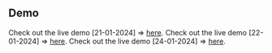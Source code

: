 ## Demo

Check out the live demo [21-01-2024] => [here](https://mr-abdelali.github.io/CSSBattle/21-01-2024.html).
Check out the live demo [22-01-2024] => [here](https://mr-abdelali.github.io/CSSBattle/22-01-2024.html).
Check out the live demo [24-01-2024] => [here](https://mr-abdelali.github.io/CSSBattle/24-01-2024.html).
